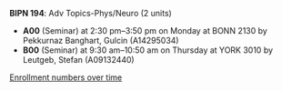 **BIPN 194**: Adv Topics-Phys/Neuro (2 units)

- **A00** (Seminar) at 2:30 pm–3:50 pm on Monday at BONN 2130 by Pekkurnaz Banghart, Gulcin (A14295034)
- **B00** (Seminar) at 9:30 am–10:50 am on Thursday at YORK 3010 by Leutgeb, Stefan (A09132440)

[Enrollment numbers over time](./BIPN194.tsv)
